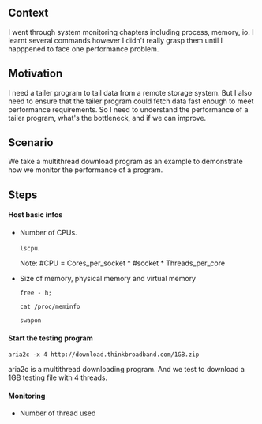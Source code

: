 ## Context
I went through system monitoring chapters including process, memory, io. I learnt several commands however I didn't  really grasp them until I happpened to face one performance problem.

## Motivation
I need a tailer program to tail data from a remote storage system. But I also need to ensure that the tailer program could fetch data fast enough to meet performance requirements. So I need to understand the performance of a tailer program, what's the bottleneck, and if we can improve.

## Scenario
We take a multithread download program as an example to demonstrate how we monitor the performance of a program.

## Steps
#### Host basic infos
- Number of CPUs. 

   `lscpu`. 
   
    Note: #CPU = Cores_per_socket * #socket * Threads_per_core
- Size of memory, physical memory and virtual memory 

   `free - h;`
   
   `cat /proc/meminfo`
   
   `swapon`
 
#### Start the testing program
```
aria2c -x 4 http://download.thinkbroadband.com/1GB.zip
```
aria2c is a multithread downloading program. And we test to download a 1GB testing file with 4 threads. 

#### Monitoring
- Number of thread used
   ```
   
